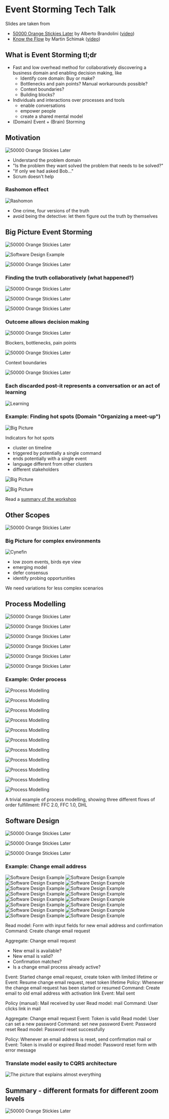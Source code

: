 # Event Storming Tech Talk

Slides are taken from 
- [50000 Orange Stickies Later](https://de.slideshare.net/ziobrando/50000-orange-stickies-later) by Alberto Brandolini ([video](https://www.youtube.com/watch?v=1i6QYvYhlYQ))
- [Know the Flow](https://speakerdeck.com/martinschimak/ddd-exchange-london-2018-know-the-flow-events-commands-and-long-running-services) by Martin Schimak ([video](https://skillsmatter.com/skillscasts/11518-know-the-flow-events-commands-and-long-running-services))

## What is Event Storming tl;dr

- Fast and low overhead method for collaboratively discovering a business domain and enabling decision making, like
  - Identify core domain: Buy or make? 
  - Bottlenecks and pain points? Manual workarounds possible?
  - Context boundaries?
  - Building blocks?
- Individuals and interactions over processes and tools
  - enable conversations
  - empower people
  - create a shared mental model
- (Domain) Event + (Brain) Storming

## Motivation 

![50000 Orange Stickies Later](50000-orange-stickies-later-04.jpg)

- Understand the problem domain
- "Is the problem they want solved the problem that needs to be solved?"
- "If only we had asked Bob..."
- Scrum doesn't help

### Rashomon effect

![Rashomon](rashomon.jpg)

- One crime, four versions of the truth
- avoid being the detective: let them figure out the truth by themselves


## Big Picture Event Storming

![50000 Orange Stickies Later](50000-orange-stickies-later-01.jpg)

![Software Design Example](software-design/01.jpg)

![50000 Orange Stickies Later](50000-orange-stickies-later-02.jpg)

### Finding the truth collaboratively (what happened?)
   
![50000 Orange Stickies Later](50000-orange-stickies-later-03.jpg)

![50000 Orange Stickies Later](50000-orange-stickies-later-18.jpg)

![50000 Orange Stickies Later](50000-orange-stickies-later-05.jpg)

### Outcome allows decision making

![50000 Orange Stickies Later](50000-orange-stickies-later-07.jpg)

Blockers, bottlenecks, pain points

![50000 Orange Stickies Later](50000-orange-stickies-later-08.jpg)

Context boundaries

![50000 Orange Stickies Later](50000-orange-stickies-later-19.jpg)

### Each discarded post-it represents a conversation or an act of learning

![Learning](learning.jpg)

### Example: Finding hot spots (Domain "Organizing a meet-up")

![Big Picture](big-picture-1.jpg)

Indicators for hot spots
- cluster on timeline
- triggered by potentially a single command
- ends potentially with a single event
- language different from other clusters
- different stakeholders

![Big Picture](big-picture-2.jpg)

![Big Picture](big-picture-3.jpg)

Read a [summary of the workshop](https://medium.com/jugthde/domain-driven-design-renaissance-event-storming-a193db8ef887)

## Other Scopes

![50000 Orange Stickies Later](50000-orange-stickies-later-21.jpg)

### Big Picture for complex environments

![Cynefin](Cynefin.png)

- low zoom events, birds eye view 
- emerging model
- defer consensus
- identify probing opportunities

We need variations for less complex scenarios

## Process Modelling

![50000 Orange Stickies Later](50000-orange-stickies-later-09.jpg)

![50000 Orange Stickies Later](50000-orange-stickies-later-10.jpg)

![50000 Orange Stickies Later](50000-orange-stickies-later-11.jpg)

![50000 Orange Stickies Later](50000-orange-stickies-later-12.jpg)

![50000 Orange Stickies Later](50000-orange-stickies-later-13.jpg)

![50000 Orange Stickies Later](50000-orange-stickies-later-14.jpg)

### Example: Order process

![Process Modelling](process-modelling-01.jpg)

![Process Modelling](process-modelling-02.jpg)

![Process Modelling](process-modelling-03.jpg)

![Process Modelling](process-modelling-04.jpg)

![Process Modelling](process-modelling-05.jpg)

![Process Modelling](process-modelling-06.jpg)

![Process Modelling](process-modelling-07.jpg)

![Process Modelling](process-modelling-08.jpg)

![Process Modelling](process-modelling-09.jpg)

![Process Modelling](process-modelling-10.jpg)

![Process Modelling](process-modelling-example.jpg)

A trivial example of process modelling, showing three different flows of order fulfillment: FFC 2.0, FFC 1.0, DHL

## Software Design

![50000 Orange Stickies Later](50000-orange-stickies-later-15.jpg)

![50000 Orange Stickies Later](50000-orange-stickies-later-16.jpg)
    
![50000 Orange Stickies Later](50000-orange-stickies-later-17.jpg)


### Example: Change email address

![Software Design Example](software-design/02.jpg)
![Software Design Example](software-design/03.jpg)
![Software Design Example](software-design/04.jpg)
![Software Design Example](software-design/05.jpg)
![Software Design Example](software-design/06.jpg)
![Software Design Example](software-design/07.jpg)
![Software Design Example](software-design/08.jpg)
![Software Design Example](software-design/09.jpg)
![Software Design Example](software-design/10.jpg)
![Software Design Example](software-design/11.jpg)
![Software Design Example](software-design/12.jpg)
![Software Design Example](software-design/13.jpg)
![Software Design Example](software-design/14.jpg)
![Software Design Example](software-design/15.jpg)
![Software Design Example](software-design/16.jpg)
![Software Design Example](software-design/17.jpg)

Read model: Form with input fields for new email address and confirmation
Command: Create change email request

Aggregate: Change email request
- New email is available? 
- New email is valid?
- Confirmation matches?
- Is a change email process already active?

Event: Started change email request, create token with limited lifetime
or Event: Resume change email request, reset token lifetime
Policy: Whenever the change email request has been started or resumed
Command: Create email to old email address with activation link
Event: Mail sent

Policy (manual): Mail received by user
Read model: mail
Command: User clicks link in mail

Aggregate: Change email request
Event: Token is valid
Read model: User can set a new password
Command: set new password
Event: Password reset
Read model: Password reset successfully

Policy: Whenever an email address is reset, send confirmation mail
or Event: Token is invalid or expired
Read model: Password reset form with error message

### Translate model easily to CQRS architecture

![The picture that explains almost everything](almost-everything.jpg)

## Summary - different formats for different zoom levels

![50000 Orange Stickies Later](50000-orange-stickies-later-21.jpg)
